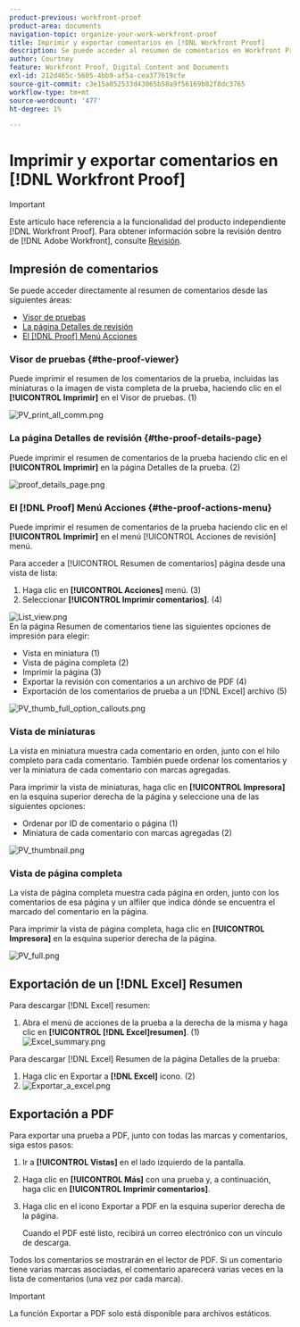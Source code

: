 ```yaml
---
product-previous: workfront-proof
product-area: documents
navigation-topic: organize-your-work-workfront-proof
title: Imprimir y exportar comentarios en [!DNL Workfront Proof]
description: Se puede acceder al resumen de comentarios en Workfront Proof.
author: Courtney
feature: Workfront Proof, Digital Content and Documents
exl-id: 212d465c-5605-4bb9-af5a-cea377619cfe
source-git-commit: c3e15a052533d43065b50a9f56169b82f8dc3765
workflow-type: tm+mt
source-wordcount: '477'
ht-degree: 1%

---
```


# Imprimir y exportar comentarios en [!DNL Workfront Proof]

>[!IMPORTANT]
>
>Este artículo hace referencia a la funcionalidad del producto independiente [!DNL Workfront Proof]. Para obtener información sobre la revisión dentro de [!DNL Adobe Workfront], consulte [Revisión](../../../review-and-approve-work/proofing/proofing.md).

## Impresión de comentarios

Se puede acceder directamente al resumen de comentarios desde las siguientes áreas:

* [Visor de pruebas](#the-proof-viewer)
* [La página Detalles de revisión](#the-proof-details-page)
* [El [!DNL Proof] Menú Acciones](#the-proof-actions-menu)

### Visor de pruebas {#the-proof-viewer}

Puede imprimir el resumen de los comentarios de la prueba, incluidas las miniaturas o la imagen de vista completa de la prueba, haciendo clic en el **[!UICONTROL Imprimir]** en el Visor de pruebas. (1)

![PV_print_all_comm.png](assets/pv-print-all-comm-350x158.png)

### La página Detalles de revisión {#the-proof-details-page}

Puede imprimir el resumen de comentarios de la prueba haciendo clic en el **[!UICONTROL Imprimir]** en la página Detalles de la prueba. (2)

![proof_details_page.png](assets/proof-details-page-350x231.png)

### El [!DNL Proof] Menú Acciones {#the-proof-actions-menu}

Puede imprimir el resumen de comentarios de la prueba haciendo clic en el **[!UICONTROL Imprimir]** en el menú [!UICONTROL Acciones de revisión] menú.

Para acceder a [!UICONTROL Resumen de comentarios] página desde una vista de lista:

1. Haga clic en **[!UICONTROL Acciones]** menú. (3)
1. Seleccionar **[!UICONTROL Imprimir comentarios]**. (4)

![List_view.png](assets/list-view-350x155.png)\
En la página Resumen de comentarios tiene las siguientes opciones de impresión para elegir:

* Vista en miniatura (1)
* Vista de página completa (2)
* Imprimir la página (3)
* Exportar la revisión con comentarios a un archivo de PDF (4)
* Exportación de los comentarios de prueba a un [!DNL Excel] archivo (5)

![PV_thumb_full_option_callouts.png](assets/pv-thumb-full-option-callouts-350x154.png)

### Vista de miniaturas

La vista en miniatura muestra cada comentario en orden, junto con el hilo completo para cada comentario. También puede ordenar los comentarios y ver la miniatura de cada comentario con marcas agregadas.

Para imprimir la vista de miniaturas, haga clic en **[!UICONTROL Impresora]** en la esquina superior derecha de la página y seleccione una de las siguientes opciones:

* Ordenar por ID de comentario o página (1)
* Miniatura de cada comentario con marcas agregadas (2)

![PV_thumbnail.png](assets/pv-thumbnail-350x290.png)

### Vista de página completa

La vista de página completa muestra cada página en orden, junto con los comentarios de esa página y un alfiler que indica dónde se encuentra el marcado del comentario en la página.

Para imprimir la vista de página completa, haga clic en **[!UICONTROL Impresora]** en la esquina superior derecha de la página.

![PV_full.png](assets/pv-full-350x347.png)

## Exportación de un [!DNL Excel] Resumen

Para descargar [!DNL Excel] resumen:

1. Abra el menú de acciones de la prueba a la derecha de la misma y haga clic en **[!UICONTROL [!DNL Excel]resumen]**. (1)\
   ![Excel_summary.png](assets/excel-summary-350x450.png)

Para descargar [!DNL Excel] Resumen de la página Detalles de la prueba:

1. Haga clic en Exportar a **[!DNL Excel]** icono. (2)
1. ![Exportar_a_excel.png](assets/export-to-excel-350x185.png)

## Exportación a PDF

Para exportar una prueba a PDF, junto con todas las marcas y comentarios, siga estos pasos:

1. Ir a **[!UICONTROL Vistas]** en el lado izquierdo de la pantalla.
1. Haga clic en **[!UICONTROL Más]** con una prueba y, a continuación, haga clic en **[!UICONTROL Imprimir comentarios]**.

1. Haga clic en el icono Exportar a PDF en la esquina superior derecha de la página.

   Cuando el PDF esté listo, recibirá un correo electrónico con un vínculo de descarga.

Todos los comentarios se mostrarán en el lector de PDF. Si un comentario tiene varias marcas asociadas, el comentario aparecerá varias veces en la lista de comentarios (una vez por cada marca).

>[!IMPORTANT]
>
>La función Exportar a PDF solo está disponible para archivos estáticos.
